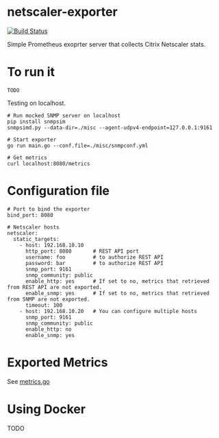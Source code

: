 # netscaler-exporter

[![Build Status](https://travis-ci.org/rerorero/netscaler-exporter.svg?branch=master)](https://travis-ci.org/rerorero/netscaler-exporter)

Simple Prometheus exoprter server that collects Citrix Netscaler stats.

# To run it
```
TODO

```
Testing on localhost.
```
# Run mocked SNMP server on localhost
pip install snmpsim
snmpsimd.py --data-dir=./misc --agent-udpv4-endpoint=127.0.0.1:9161

# Start exporter
go run main.go --conf.file=./misc/snmpconf.yml

# Get metrics
curl localhost:8080/metrics
```

# Configuration file
```
# Port to bind the exporter
bind_port: 8080

# Netscaler hosts
netscaler:
  static_targets:
    - host: 192.168.10.10
      http_port: 8080       # REST API port
      username: foo         # to authorize REST API
      password: bar         # to authorize REST API
      snmp_port: 9161
      snmp_community: public
      enable_http: yes      # If set to no, metrics that retrieved from REST API are not exported.
      enable_snmp: yes      # If set to no, metrics that retrieved from SNMP are not exported.
      timeout: 100
    - host: 192.168.10.20   # You can configure multiple hosts
      snmp_port: 9161
      snmp_community: public
      enable_http: no
      enable_snmp: yes
```

# Exported Metrics
See [metrics.go](exporter/metrics.go)

# Using Docker
TODO
